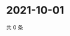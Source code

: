 # 2021-10-01

共 0 条

<!-- BEGIN WEIBO -->
<!-- 最后更新时间 Fri Oct 01 2021 17:00:32 GMT+0800 (China Standard Time) -->

<!-- END WEIBO -->
